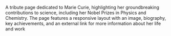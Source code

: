 A tribute page dedicated to Marie Curie, highlighting her groundbreaking contributions to science, including her Nobel Prizes in Physics and Chemistry. The page features a responsive layout with an image, biography, key achievements, and an external link for more information about her life and work
